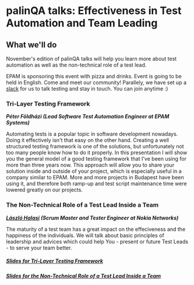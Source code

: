 # palinQA talks: Effectiveness in Test Automation and Team Leading

## What we'll do

November's edition of palinQA talks will help you learn more about test automation as well as the non-technical role of a test lead.

EPAM is sponsoring this event with pizza and drinks. Event is going to be held in English. Come and meet our community!
Parallely, we have set up a [slack](http://slackinvite.me/to/testersbudapest) for us to talk testing and stay in touch. You can join anytime :)

### Tri-Layer Testing Framework

___Péter Földházi (Lead Software Test Automation Engineer at EPAM Systems)___

Automating tests is a popular topic in software development nowadays. Doing it effectively isn't that easy on the other hand. Creating a well structured testing framework is one of the solutions, but unfortunately not too many people know how to do it properly. In this presentation I will show you the general model of a good testing framework that I've been using for more than three years now. This approach will allow you to share your solution inside and outside of your project, which is especially useful in a company similar to EPAM. More and more projects in Budapest have been using it, and therefore both ramp-up and test script maintenance time were lowered greatly on our projects.

### The Non-Technical Role of a Test Lead Inside a Team

___[László Halasi](https://hu.linkedin.com/in/halasi) (Scrum Master and Tester Engineer at Nokia Networks)___

The maturity of a test team has a great impact on the effeciveness and the happiness of the individuals. We will talk about basic principles of leadership and advices which could help You - present or future Test Leads - to serve your team better.

##### [Slides for Tri-Layer Testing Framework](/docs/Tri-Layer_Testing_Framework_-_palinQA.pptx)

##### [Slides for the Non-Technical Role of a Test Lead Inside a Team](/docs/10ElementsOfLeadership_Laszlo_Halasi_PalinQA.pdf)
